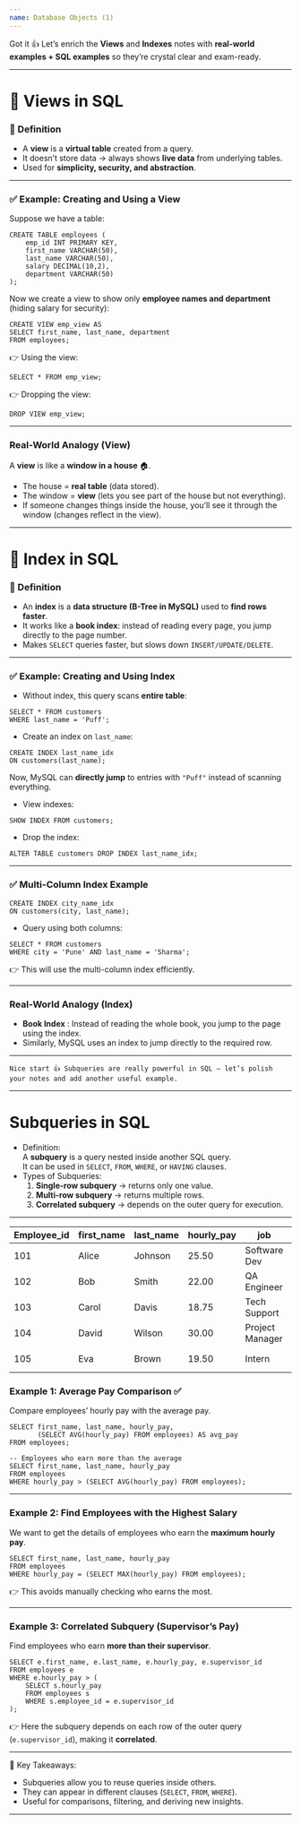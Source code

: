 ```yaml
---
name: Database Objects (1)
---
```


Got it 👍 Let’s enrich the **Views** and **Indexes** notes with **real-world examples + SQL examples** so they’re crystal clear and exam-ready.

---

# 📘 Views in SQL

### 🔹 Definition

- A **view** is a **virtual table** created from a query.
- It doesn’t store data → always shows **live data** from underlying tables.
- Used for **simplicity, security, and abstraction**.

---

### ✅ Example: Creating and Using a View

Suppose we have a table:

```mysql
CREATE TABLE employees (
    emp_id INT PRIMARY KEY,
    first_name VARCHAR(50),
    last_name VARCHAR(50),
    salary DECIMAL(10,2),
    department VARCHAR(50)
);
```

Now we create a view to show only **employee names and department** (hiding salary for security):

```mysql
CREATE VIEW emp_view AS
SELECT first_name, last_name, department
FROM employees;
```

👉 Using the view:

```mysql
SELECT * FROM emp_view;
```

👉 Dropping the view:

```mysql
DROP VIEW emp_view;
```

---

### Real-World Analogy (View)

A **view** is like a **window in a house** 🏠.

- The house = **real table** (data stored).
- The window = **view** (lets you see part of the house but not everything).
- If someone changes things inside the house, you’ll see it through the window (changes reflect in the view).
---

# 📘 Index in SQL

### 🔹 Definition

- An **index** is a **data structure (B-Tree in MySQL)** used to **find rows faster**.
- It works like a **book index**: instead of reading every page, you jump directly to the page number.
- Makes `SELECT` queries faster, but slows down `INSERT/UPDATE/DELETE`.

---

### ✅ Example: Creating and Using Index


- Without index, this query scans **entire table**:

```mysql
SELECT * FROM customers
WHERE last_name = 'Puff';
```

- Create an index on `last_name`:

```mysql
CREATE INDEX last_name_idx
ON customers(last_name);
```

Now, MySQL can **directly jump** to entries with `"Puff"` instead of scanning everything.

- View indexes:

```mysql
SHOW INDEX FROM customers;
```

 - Drop the index:

```mysql
ALTER TABLE customers DROP INDEX last_name_idx;
```

---

### ✅ Multi-Column Index Example

```mysql
CREATE INDEX city_name_idx
ON customers(city, last_name);
```

- Query using both columns:
```mysql
SELECT * FROM customers
WHERE city = 'Pune' AND last_name = 'Sharma';
```

👉 This will use the multi-column index efficiently.

---

###  Real-World Analogy (Index)

- **Book Index** : Instead of reading the whole book, you jump to the page using the index.
- Similarly, MySQL uses an index to jump directly to the required row.

---

	Nice start 👍 Subqueries are really powerful in SQL — let’s polish your notes and add another useful example.

---

# Subqueries in SQL

- Definition:  
    A **subquery** is a query nested inside another SQL query.  
    It can be used in `SELECT`, `FROM`, `WHERE`, or `HAVING` clauses.
- Types of Subqueries:
    1. **Single-row subquery** → returns only one value.
    2. **Multi-row subquery** → returns multiple rows.
    3. **Correlated subquery** → depends on the outer query for execution.        

---

| Employee_id | first_name | last_name | hourly_pay | job             | hiredate   | supervisor_id |
|-------------|------------|-----------|------------|-----------------|------------|---------------|
| 101         | Alice      | Johnson   | 25.50      | Software Dev    | 2021-06-15 | 104           |
| 102         | Bob        | Smith     | 22.00      | QA Engineer     | 2022-01-10 | 104           |
| 103         | Carol      | Davis     | 18.75      | Tech Support    | 2023-03-05 | 101           |
| 104         | David      | Wilson    | 30.00      | Project Manager | 2020-11-20 | NULL          |
| 105         | Eva        | Brown     | 19.50      | Intern          | 2023-07-01 | 103           |


### Example 1: Average Pay Comparison ✅

Compare employees’ hourly pay with the average pay.

```mysql
SELECT first_name, last_name, hourly_pay,
       (SELECT AVG(hourly_pay) FROM employees) AS avg_pay
FROM employees;

-- Employees who earn more than the average
SELECT first_name, last_name, hourly_pay
FROM employees
WHERE hourly_pay > (SELECT AVG(hourly_pay) FROM employees);
```

---

### Example 2: Find Employees with the Highest Salary

We want to get the details of employees who earn the **maximum hourly pay**.

```mysql
SELECT first_name, last_name, hourly_pay
FROM employees
WHERE hourly_pay = (SELECT MAX(hourly_pay) FROM employees);
```

👉 This avoids manually checking who earns the most.

---

### Example 3: Correlated Subquery (Supervisor’s Pay)

Find employees who earn **more than their supervisor**.

```mysql
SELECT e.first_name, e.last_name, e.hourly_pay, e.supervisor_id
FROM employees e
WHERE e.hourly_pay > (
    SELECT s.hourly_pay
    FROM employees s
    WHERE s.employee_id = e.supervisor_id
);
```

👉 Here the subquery depends on each row of the outer query (`e.supervisor_id`), making it **correlated**.

---

📌 Key Takeaways:

- Subqueries allow you to reuse queries inside others.
- They can appear in different clauses (`SELECT`, `FROM`, `WHERE`).
- Useful for comparisons, filtering, and deriving new insights.

---
